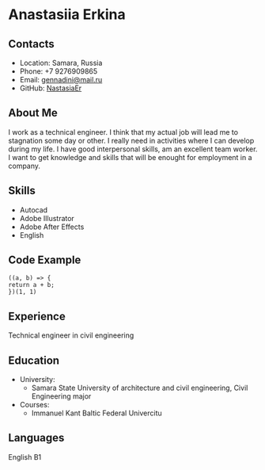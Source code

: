 # Anastasiia Erkina
## Contacts
* Location: Samara, Russia
* Phone: +7 9276909865
* Email: <gennadini@mail.ru>
* GitHub: [NastasiaEr](https://github.com/NastasiaEr)
 
## About Me
I work as a technical engineer. I think that my actual job will lead me to stagnation some day or other. I really need in activities where I can develop during my life. I have good interpersonal skills, am an excellent team worker. I want to get knowledge and skills that will be enought for employment in a company.
 
## Skills
* Autocad
* Adobe Illustrator
* Adobe After Effects
* English
 
## Code Example
```
((a, b) => {
return a + b;
})(1, 1)
```
 
## Experience
Technical engineer in civil engineering
 
## Education
* University: 
  + Samara State University of architecture and civil engineering, Civil Engineering major
* Courses:
  + Immanuel Kant Baltic Federal Univercitu
 
## Languages
English B1